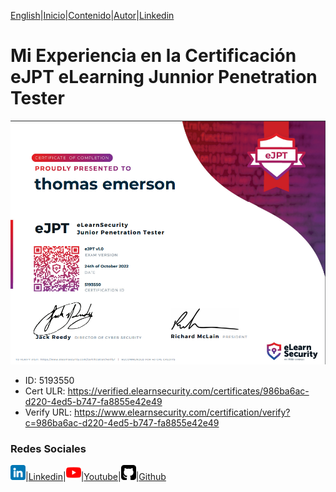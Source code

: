 [English](https://emersontech.github.io/en/index.html)|[Inicio](https://emersontech.github.io/index.html)|[Contenido](https://emersontech.github.io/es/nav/page1.html)|[Autor](https://emersontech.github.io/es/nav/about.html)|[Linkedin](https://www.linkedin.com/in/emersontech/)

# Mi Experiencia en la Certificación eJPT eLearning Junnior Penetration Tester

![img](/img/ejpt.png)

- ID: 5193550
- Cert ULR: https://verified.elearnsecurity.com/certificates/986ba6ac-d220-4ed5-b747-fa8855e42e49
- Verify URL: https://www.elearnsecurity.com/certification/verify?c=986ba6ac-d220-4ed5-b747-fa8855e42e49

### Redes Sociales

![img](/img/linkedin.png)|[Linkedin](https://www.linkedin.com/in/emersontech/)|![img](/img/youtube.png)|[Youtube](https://www.youtube.com/channel/UChNTj2xNpEQiliMv-IJbWvQ)|![img](/img/github.png)|[Github](https://github.com/emersontech)
